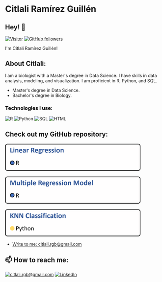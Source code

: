 # Citlali Ramírez Guillén

<!-- <h2 align='center'>Lakshmanan Meiyappan @ Laxmena</h2>
<p align='center'><b>Graduate Student at University of Illinois at Chicago</b></p> -->

<h2>Hey! 👋</h2>

[![Visitor](https://visitor-badge.laobi.icu/badge?page_id=Citlalirgb/Citlali)](https://github.com/Citlalirgb) [![GitHub followers](https://img.shields.io/github/followers/Citlalirgb.svg?style=social&label=Follow)](https://github.com/Citlalirgb?tab=followers)

I'm Citlali Ramírez Guillén!

<h2> About Citlali:</h2>
I am a biologist with a Master's degree in Data Science. I have skills in data analysis, modeling, and visualization. I am proficient in R, Python, and SQL.



- Master's degree in Data Science. 
- Bachelor's degree in Biology.

<h3 style="color: black;">Technologies I use:</h3>

![R](https://img.shields.io/badge/R-276DC3?style=for-the-badge&logo=r&logoColor=white) ![Python](https://img.shields.io/badge/python-3670A0?style=for-the-badge&logo=python&logoColor=ffdd54)  ![SQL](https://img.shields.io/badge/PHP-777BB4?style=for-the-badge&logo=php&logoColor=white) ![HTML](https://img.shields.io/badge/HTML5-E34F26?style=for-the-badge&logo=html5&logoColor=white)

<h2>Check out my GitHub repository:</h2>

<div>
  <p>
    <a href="https://github.com/Citlalirgb/R/blob/main/Linear%20Regression%20Analysis.ipynb">
      <img src="https://github.com/Citlalirgb/Images/blob/main/LR.png" alt="GitHub Stats" height="90"/>
  </p>
  <p>
    <a href="https://github.com/Citlalirgb/R/blob/main/Multiple%20Regression%20Model.ipynb">
  <img src="https://github.com/Citlalirgb/Images/blob/main/MRM.png" alt="GitHub Stats" height="90"/>
  </p>
  <p>
    <a href="https://github.com/Citlalirgb/Python/blob/main/KNN%20Classification.ipynb">
  <img src="https://github.com/Citlalirgb/Images/blob/main/KNN.png" alt="GitHub Stats" height="90"/>
  </p>
</div>




- Write to me: [citlali.rgb@gmail.com](mailto:citlali.rgb@gmail.com)

<h2>📫 How to reach me:</h2>

<a href="mailto:citlali.rgb@gmail.com">![citlali.rgb@gmail.com](https://img.shields.io/badge/Gmail-D14836?style=for-the-badge&logo=gmail&logoColor=white)</a> <a href="https://www.linkedin.com/in/elsa-citlali-ram%C3%ADrez-guill%C3%A9n-6b18561ab/">![LinkedIn](https://img.shields.io/badge/LinkedIn-0077B5?style=for-the-badge&logo=linkedin&logoColor=white)</a>
